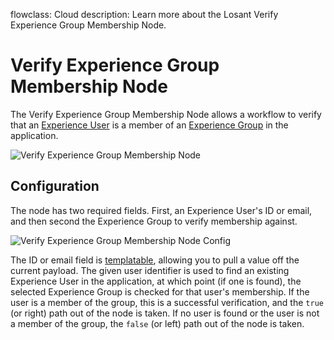 flowclass: Cloud
description: Learn more about the Losant Verify Experience Group Membership Node.

# Verify Experience Group Membership Node

The Verify Experience Group Membership Node allows a workflow to verify that an [Experience User](/experiences/users/) is a member of an [Experience Group](/experiences/groups/) in the application.

![Verify Experience Group Membership Node](/images/workflows/experience/verify-group-node.png "Verify Experience Group Membership Node")

## Configuration

The node has two required fields. First, an Experience User's ID or email, and then second the Experience Group to verify membership against.

![Verify Experience Group Membership Node Config](/images/workflows/experience/verify-group-node-config.png "Verify Experience Group Membership Node Config")

The ID or email field is [templatable](/workflows/accessing-payload-data/#string-templates), allowing you to pull a value off the current payload. The given user identifier is used to find an existing Experience User in the application, at which point (if one is found), the selected Experience Group is checked for that user's membership. If the user is a member of the group, this is a successful verification, and the `true` (or right) path out of the node is taken. If no user is found or the user is not a member of the group, the `false` (or left) path out of the node is taken.
